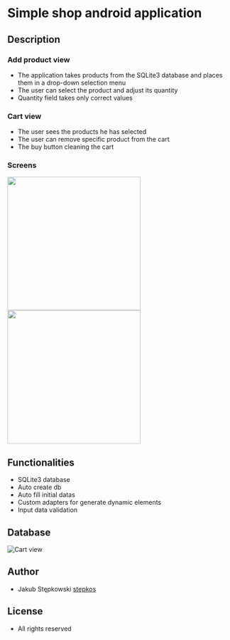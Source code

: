 # Simple shop android application

## Description

### Add product view
- The application takes products from the SQLite3 database and places them in a drop-down selection menu
- The user can select the product and adjust its quantity
- Quantity field takes only correct values

### Cart view
- The user sees the products he has selected
- The user can remove specific product from the cart 
- The buy button cleaning the cart

### Screens
<p>
  <img src="https://github.com/stepkos/shopApp/blob/main/app/doc/sc_main.png" width="300">
  <img src="https://github.com/stepkos/shopApp/blob/main/app/doc/sc_cart.png" width="300">
</p>

## Functionalities
- SQLite3 database
- Auto create db
- Auto fill initial datas
- Custom adapters for generate dynamic elements
- Input data validation

## Database
![Cart view](https://github.com/stepkos/shopApp/blob/main/app/doc/db_schema.png)

## Author
- Jakub Stępkowski [stepkos](https://github.com/stepkos)

## License
- All rights reserved
